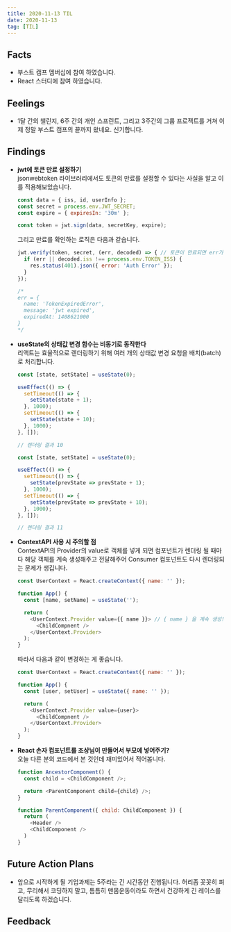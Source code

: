 ```yaml
---
title: 2020-11-13 TIL
date: 2020-11-13
tag: [TIL]
---
```


## Facts

- 부스트 캠프 멤버십에 참여 하였습니다.
- React 스터디에 참여 하였습니다.

## Feelings

- 1달 간의 챌린지, 6주 간의 개인 스프린트, 그리고 3주간의 그룹 프로젝트를 거쳐 이제 정말 부스트 캠프의 끝까지 왔네요. 신기합니다.

## Findings

- **jwt에 토큰 만료 설정하기**  
  jsonwebtoken 라이브러리에서도 토큰의 만료를 설정할 수 있다는 사실을 알고 이를 적용해보았습니다.

    ```js
    const data = { iss, id, userInfo };
    const secret = process.env.JWT_SECRET;
    const expire = { expiresIn: '30m' };

    const token = jwt.sign(data, secretKey, expire);
    ```

    그리고 만료를 확인하는 로직은 다음과 같습니다.

    ```js
    jwt.verify(token, secret, (err, decoded) => { // 토큰이 만료되면 err가 발생합니다.
      if (err || decoded.iss !== process.env.TOKEN_ISS) {
        res.status(401).json({ error: 'Auth Error' });
      }
    });

    /*
    err = {
      name: 'TokenExpiredError',
      message: 'jwt expired',
      expiredAt: 1408621000
    }
    */
    ```

- **useState의 상태값 변경 함수는 비동기로 동작한다**  
  리액트는 효율적으로 렌더링하기 위해 여러 개의 상태값 변경 요청을 배치(batch)로 처리합니다.

    ```js
    const [state, setState] = useState(0);

    useEffect(() => {
      setTimeout(() => {
        setState(state + 1);
      }, 1000);
      setTimeout(() => {
        setState(state + 10);
      }, 1000);
    }, []);

    // 렌더링 결과 10
    ```

    ```js
    const [state, setState] = useState(0);

    useEffect(() => {
      setTimeout(() => {
        setState(prevState => prevState + 1);
      }, 1000);
      setTimeout(() => {
        setState(prevState => prevState + 10);
      }, 1000);
    }, []);

    // 렌더링 결과 11
    ```

- **ContextAPI 사용 시 주의할 점**  
  ContextAPI의 Provider의 value로 객체를 넣게 되면 컴포넌트가 렌더링 될 때마다 해당 객체를 계속 생성해주고 전달해주어 Consumer 컴포넌트도 다시 렌더링되는 문제가 생깁니다.

    ```js
    const UserContext = React.createContext({ name: '' });

    function App() {
      const [name, setName] = useState('');

      return (
        <UserContext.Provider value={{ name }}> // { name } 을 계속 생성!
          <ChildCompnent />
        </UserContext.Provider>
      );
    }
    ```

    따라서 다음과 같이 변경하는 게 좋습니다.

    ```js
    const UserContext = React.createContext({ name: '' });

    function App() {
      const [user, setUser] = useState({ name: '' });

      return (
        <UserContext.Provider value={user}> 
          <ChildCompnent />
        </UserContext.Provider>
      );
    }
    ```

- **React 손자 컴포넌트를 조상님이 만들어서 부모에 넣어주기?**  
  오늘 다른 분의 코드에서 본 것인데 재미있어서 적어봅니다.

  ```js
  function AncestorComponent() {
    const child = <ChildComponent />;

    return <ParentComponent child={child} />;
  }

  function ParentComponent({ child: ChildComponent }) {
    return (
      <Header />
      <ChildComponent />
    )
  }
  ```

## Future Action Plans

- 앞으로 시작하게 될 기업과제는 5주라는 긴 시간동안 진행됩니다. 허리좀 꼿꼿히 펴고, 무리해서 코딩하지 말고, 틈틈히 맨몸운동이라도 하면서 건강하게 긴 레이스를 달리도록 하겠습니다.

## Feedback
